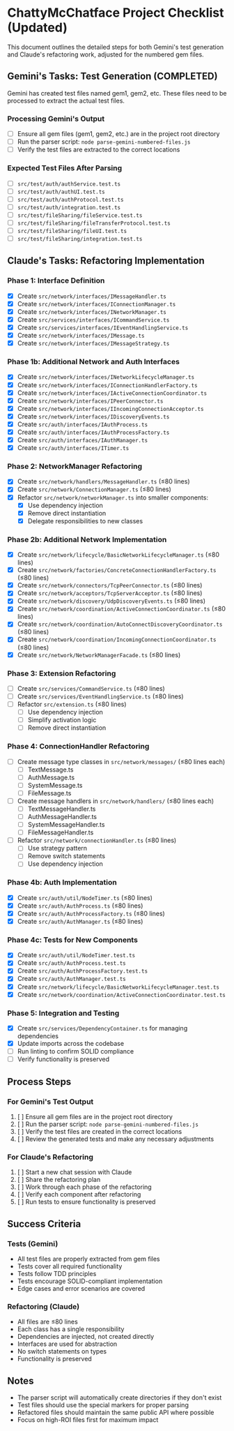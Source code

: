 # ChattyMcChatface Project Checklist (Updated)

This document outlines the detailed steps for both Gemini's test generation and Claude's refactoring work, adjusted for the numbered gem files.

## Gemini's Tasks: Test Generation (COMPLETED)

Gemini has created test files named gem1, gem2, etc. These files need to be processed to extract the actual test files.

### Processing Gemini's Output

- [ ] Ensure all gem files (gem1, gem2, etc.) are in the project root directory
- [ ] Run the parser script: `node parse-gemini-numbered-files.js`
- [ ] Verify the test files are extracted to the correct locations

### Expected Test Files After Parsing

- [ ] `src/test/auth/authService.test.ts`
- [ ] `src/test/auth/authUI.test.ts`
- [ ] `src/test/auth/authProtocol.test.ts`
- [ ] `src/test/auth/integration.test.ts`
- [ ] `src/test/fileSharing/fileService.test.ts`
- [ ] `src/test/fileSharing/fileTransferProtocol.test.ts`
- [ ] `src/test/fileSharing/fileUI.test.ts`
- [ ] `src/test/fileSharing/integration.test.ts`

## Claude's Tasks: Refactoring Implementation

### Phase 1: Interface Definition

- [x] Create `src/network/interfaces/IMessageHandler.ts`
- [x] Create `src/network/interfaces/IConnectionManager.ts`
- [x] Create `src/network/interfaces/INetworkManager.ts`
- [x] Create `src/services/interfaces/ICommandService.ts`
- [x] Create `src/services/interfaces/IEventHandlingService.ts`
- [x] Create `src/network/interfaces/IMessage.ts`
- [x] Create `src/network/interfaces/IMessageStrategy.ts`

### Phase 1b: Additional Network and Auth Interfaces

- [x] Create `src/network/interfaces/INetworkLifecycleManager.ts`
- [x] Create `src/network/interfaces/IConnectionHandlerFactory.ts`
- [x] Create `src/network/interfaces/IActiveConnectionCoordinator.ts`
- [x] Create `src/network/interfaces/IPeerConnector.ts`
- [x] Create `src/network/interfaces/IIncomingConnectionAcceptor.ts`
- [x] Create `src/network/interfaces/IDiscoveryEvents.ts`
- [x] Create `src/auth/interfaces/IAuthProcess.ts`
- [x] Create `src/auth/interfaces/IAuthProcessFactory.ts`
- [x] Create `src/auth/interfaces/IAuthManager.ts`
- [x] Create `src/auth/interfaces/ITimer.ts`

### Phase 2: NetworkManager Refactoring

- [x] Create `src/network/handlers/MessageHandler.ts` (≤80 lines)
- [x] Create `src/network/ConnectionManager.ts` (≤80 lines)
- [x] Refactor `src/network/networkManager.ts` into smaller components:
    - [x] Use dependency injection
    - [x] Remove direct instantiation
    - [x] Delegate responsibilities to new classes

### Phase 2b: Additional Network Implementation

- [x] Create `src/network/lifecycle/BasicNetworkLifecycleManager.ts` (≤80 lines)
- [x] Create `src/network/factories/ConcreteConnectionHandlerFactory.ts` (≤80 lines)
- [x] Create `src/network/connectors/TcpPeerConnector.ts` (≤80 lines)
- [x] Create `src/network/acceptors/TcpServerAcceptor.ts` (≤80 lines)
- [x] Create `src/network/discovery/UdpDiscoveryEvents.ts` (≤80 lines)
- [x] Create `src/network/coordination/ActiveConnectionCoordinator.ts` (≤80 lines)
- [x] Create `src/network/coordination/AutoConnectDiscoveryCoordinator.ts` (≤80 lines)
- [x] Create `src/network/coordination/IncomingConnectionCoordinator.ts` (≤80 lines)
- [x] Create `src/network/NetworkManagerFacade.ts` (≤80 lines)

### Phase 3: Extension Refactoring

- [ ] Create `src/services/CommandService.ts` (≤80 lines)
- [ ] Create `src/services/EventHandlingService.ts` (≤80 lines)
- [ ] Refactor `src/extension.ts` (≤80 lines)
    - [ ] Use dependency injection
    - [ ] Simplify activation logic
    - [ ] Remove direct instantiation

### Phase 4: ConnectionHandler Refactoring

- [ ] Create message type classes in `src/network/messages/` (≤80 lines each)
    - [ ] TextMessage.ts
    - [ ] AuthMessage.ts
    - [ ] SystemMessage.ts
    - [ ] FileMessage.ts
- [ ] Create message handlers in `src/network/handlers/` (≤80 lines each)
    - [ ] TextMessageHandler.ts
    - [ ] AuthMessageHandler.ts
    - [ ] SystemMessageHandler.ts
    - [ ] FileMessageHandler.ts
- [ ] Refactor `src/network/connectionHandler.ts` (≤80 lines)
    - [ ] Use strategy pattern
    - [ ] Remove switch statements
    - [ ] Use dependency injection

### Phase 4b: Auth Implementation

- [x] Create `src/auth/util/NodeTimer.ts` (≤80 lines)
- [x] Create `src/auth/AuthProcess.ts` (≤80 lines)
- [x] Create `src/auth/AuthProcessFactory.ts` (≤80 lines)
- [x] Create `src/auth/AuthManager.ts` (≤80 lines)

### Phase 4c: Tests for New Components

- [x] Create `src/auth/util/NodeTimer.test.ts`
- [x] Create `src/auth/AuthProcess.test.ts`
- [x] Create `src/auth/AuthProcessFactory.test.ts`
- [x] Create `src/auth/AuthManager.test.ts`
- [x] Create `src/network/lifecycle/BasicNetworkLifecycleManager.test.ts`
- [x] Create `src/network/coordination/ActiveConnectionCoordinator.test.ts`

### Phase 5: Integration and Testing

- [x] Create `src/services/DependencyContainer.ts` for managing dependencies
- [x] Update imports across the codebase
- [ ] Run linting to confirm SOLID compliance
- [ ] Verify functionality is preserved

## Process Steps

### For Gemini's Test Output

1. [ ] Ensure all gem files are in the project root directory
2. [ ] Run the parser script: `node parse-gemini-numbered-files.js`
3. [ ] Verify the test files are created in the correct locations
4. [ ] Review the generated tests and make any necessary adjustments

### For Claude's Refactoring

1. [ ] Start a new chat session with Claude
2. [ ] Share the refactoring plan
3. [ ] Work through each phase of the refactoring
4. [ ] Verify each component after refactoring
5. [ ] Run tests to ensure functionality is preserved

## Success Criteria

### Tests (Gemini)

- All test files are properly extracted from gem files
- Tests cover all required functionality
- Tests follow TDD principles
- Tests encourage SOLID-compliant implementation
- Edge cases and error scenarios are covered

### Refactoring (Claude)

- All files are ≤80 lines
- Each class has a single responsibility
- Dependencies are injected, not created directly
- Interfaces are used for abstraction
- No switch statements on types
- Functionality is preserved

## Notes

- The parser script will automatically create directories if they don't exist
- Test files should use the special markers for proper parsing
- Refactored files should maintain the same public API where possible
- Focus on high-ROI files first for maximum impact
